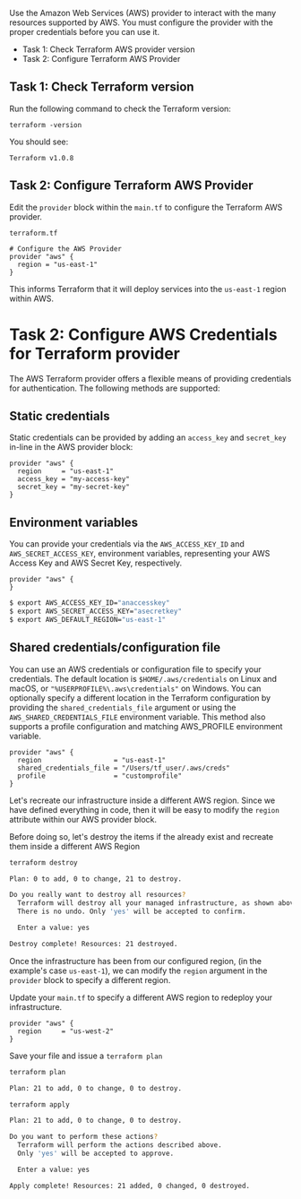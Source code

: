 
Use the Amazon Web Services (AWS) provider to interact with the many resources supported by AWS. You must configure the provider with the proper credentials before you can use it.

- Task 1: Check Terraform AWS provider version
- Task 2: Configure Terraform AWS Provider

## Task 1: Check Terraform version

Run the following command to check the Terraform version:

```shell
terraform -version
```

You should see:

```text
Terraform v1.0.8
```

## Task 2: Configure Terraform AWS Provider

Edit the `provider` block within the `main.tf` to configure the Terraform AWS provider.

`terraform.tf`

```hcl
# Configure the AWS Provider
provider "aws" {
  region = "us-east-1"
}
```

This informs Terraform that it will deploy services into the `us-east-1` region within AWS.

# Task 2: Configure AWS Credentials for Terraform provider

The AWS Terraform provider offers a flexible means of providing credentials for authentication. The following methods are supported:

## Static credentials

Static credentials can be provided by adding an `access_key` and `secret_key` in-line in the AWS provider block:

```hcl
provider "aws" {
  region     = "us-east-1"
  access_key = "my-access-key"
  secret_key = "my-secret-key"
}
```

## Environment variables

You can provide your credentials via the `AWS_ACCESS_KEY_ID` and `AWS_SECRET_ACCESS_KEY`, environment variables, representing your AWS Access Key and AWS Secret Key, respectively.

```hcl
provider "aws" {
}
```

```bash
$ export AWS_ACCESS_KEY_ID="anaccesskey"
$ export AWS_SECRET_ACCESS_KEY="asecretkey"
$ export AWS_DEFAULT_REGION="us-east-1"
```

## Shared credentials/configuration file

You can use an AWS credentials or configuration file to specify your credentials. The default location is `$HOME/.aws/credentials` on Linux and macOS, or `"%USERPROFILE%\.aws\credentials"` on Windows. You can optionally specify a different location in the Terraform configuration by providing the `shared_credentials_file` argument or using the `AWS_SHARED_CREDENTIALS_FILE` environment variable. This method also supports a profile configuration and matching AWS_PROFILE environment variable.

```hcl
provider "aws" {
  region                  = "us-east-1"
  shared_credentials_file = "/Users/tf_user/.aws/creds"
  profile                 = "customprofile"
}
```

Let's recreate our infrastructure inside a different AWS region. Since we have defined everything in code, then it will be easy to modify the `region` attribute within our AWS provider block.

Before doing so, let's destroy the items if the already exist and recreate them inside a different AWS Region

```bash
terraform destroy
```

```bash
Plan: 0 to add, 0 to change, 21 to destroy.

Do you really want to destroy all resources?
  Terraform will destroy all your managed infrastructure, as shown above.
  There is no undo. Only 'yes' will be accepted to confirm.

  Enter a value: yes
```

```bash
Destroy complete! Resources: 21 destroyed.
```

Once the infrastructure has been from our configured region, (in the example's case `us-east-1`), we can modify the `region` argument in the `provider` block to specify a different region.

Update your `main.tf` to specify a different AWS region to redeploy your infrastructure.

```hcl
provider "aws" {
  region     = "us-west-2"
}
```

Save your file and issue a `terraform plan`

```bash
terraform plan
```

```bash
Plan: 21 to add, 0 to change, 0 to destroy.
```

```bash
terraform apply
```

```bash
Plan: 21 to add, 0 to change, 0 to destroy.

Do you want to perform these actions?
  Terraform will perform the actions described above.
  Only 'yes' will be accepted to approve.

  Enter a value: yes
```

```bash
Apply complete! Resources: 21 added, 0 changed, 0 destroyed.
```